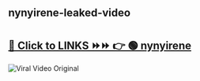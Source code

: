 
 ## nynyirene-leaked-video 

# <h2><a href="https://clipsfans.com/nynyirene&ref=git">🔗 Click to LINKS ⏩⏩ 👉 🟢 nynyirene </a></h2>

<a href="https://clipsfans.com/nynyirene&ref=git" rel="nofollow" data-target="animated-image.originalLink"><img src="https://i.ibb.co.com/xMMVF88/686577567.gif" alt="Viral Video Original" style="max-width: 100%; display: inline-block;" data-target="animated-image.originalImage"></a>
